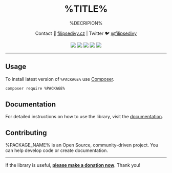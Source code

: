 <h1 align=center>%TITLE%</h1>

<p align=center>
%DECRIPION%
</p>

<p align=center>
Contact 🚀 <a href="https://filipsedivy.cz">filipsedivy.cz</a> | Twitter 🐦 <a href="https://twitter.com/filipsedivy">@filipsedivy</a>
</p>

<p align="center">
  <a href="https://travis-ci.org/%PACKAGE%"><img src="https://img.shields.io/travis/%PACKAGE%.svg?style=flat-square"></a>
  <a href="https://coveralls.io/r/%PACKAGE%"><img src="https://img.shields.io/coveralls/%PACKAGE%.svg?style=flat-square"></a>
  <a href="https://packagist.org/packages/%PACKAGE%"><img src="https://poser.pugx.org/%PACKAGE%/d/monthly?format=flat-square"></a>
  <a href="https://packagist.org/packages/%PACKAGE%"><img src="https://poser.pugx.org/%PACKAGE%/d/total?format=flat-square"></a>
  <a href="https://github.com/%PACKAGE%/releases"><img src="https://poser.pugx.org/%PACKAGE%/v/stable?format=flat-square"></a>
</p>

-----

## Usage

To install latest version of `%PACKAGE%` use [Composer](https://getcomposer.com).

```bash
composer require %PACKAGE%
```

## Documentation

For detailed instructions on how to use the library, visit the [documentation](.docs/README.md).

## Contributing

%PACKAGE_NAME% is an Open Source, community-driven project. You can help develop code or create documentation.

-----

If the library is useful, **[please make a donation now](https://filipsedivy.cz/donation?to=%PACKAGE%)**. Thank you!
